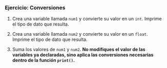 ### Ejercicio: Conversiones

1. Crea una variable llamada `num1` y convierte su valor en un `int`. Imprime el tipo de dato que resulta.

2. Crea una variable llamada `num2` y convierte su valor en un `float`. Imprime el tipo de dato que resulta.

3. Suma los valores de `num1` y `num2`. **No modifiques el valor de las variables ya declaradas, sino aplica las conversiones necesarias dentro de la función `print()`.**